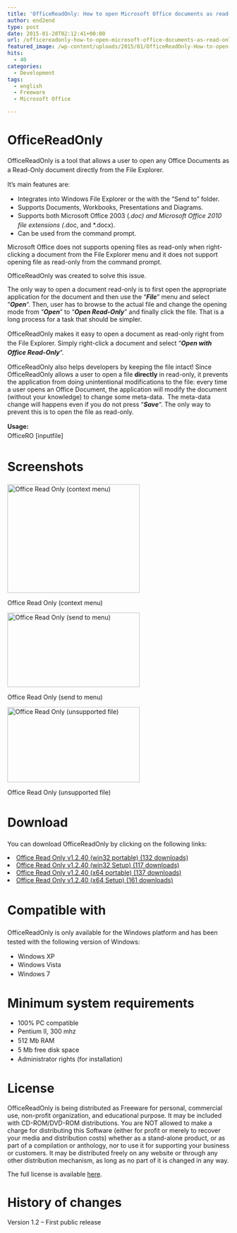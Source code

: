 ```yaml
---
title: 'OfficeReadOnly: How to open Microsoft Office documents as read-only'
author: end2end
type: post
date: 2015-01-28T02:12:41+00:00
url: /officereadonly-how-to-open-microsoft-office-documents-as-read-only/
featured_image: /wp-content/uploads/2015/01/OfficeReadOnly-How-to-open-Microsoft-Office-documents-as-Read-Only-672x378.png
hits:
  - 40
categories:
  - Development
tags:
  - english
  - Freeware
  - Microsoft Office

---
```

# <span id="OfficeReadOnly">OfficeReadOnly</span>

<span style="line-height: 1.5;">OfficeReadOnly is a tool that allows a user to open any Office Documents as a Read-Only document directly from the File Explorer.</span>

It&#8217;s main features are:

  * <span style="line-height: 1.5;">Integrates into Windows File Explorer or the with the &#8220;Send to&#8221; folder.</span>
  * Supports Documents, Workbooks, Presentations and Diagrams.
  * <span style="line-height: 1.5;">Supports both Microsoft Office 2003 (*.doc) and Microsoft Office 2010 file extensions (*.doc, and *.docx).</span>
  * Can be used from the command prompt.

Microsoft Office does not supports opening files as read-only when right-clicking a document from the File Explorer menu and it does not support opening file as read-only from the command prompt.

OfficeReadOnly was created to solve this issue.<!--more-->

The only way to open a document read-only is to first open the appropriate application for the document and then use the &#8220;_**File**_&#8221; menu and select &#8220;_**Open**_&#8220;. Then, user has to browse to the actual file and change the opening mode from &#8220;**_Open_**&#8221; to &#8220;**_Open Read-Only_**&#8221; and finally click the file. That is a long process for a task that should be simpler.

<span style="line-height: 1.5; text-align: justify;">OfficeReadOnly makes it easy to open a document as read-only right from the File Explorer. Simply right-click a document and select &#8220;</span><strong style="line-height: 1.5; text-align: justify;"><em>Open with Office Read-Only</em></strong><span style="line-height: 1.5; text-align: justify;">&#8220;.</span>

OfficeReadOnly also helps developers by keeping the file intact! Since OfficeReadOnly allows a user to open a file **directly** in read-only, it prevents the application from doing unintentional modifications to the file: every time a user opens an Office Document, the application will modify the document (without your knowledge) to change some meta-data.  The meta-data change will happens even if you do not press &#8220;_**Save**_&#8220;. The only way to prevent this is to open the file as read-only.

<span style="line-height: 1.5;"><strong>Usage:<br /> </strong></span><span style="line-height: 1.5;">OfficeRO [inputfile]</span>

# <span id="Screenshots"><span style="line-height: 1.5;">Screenshots</span></span>

<div id="attachment_635" style="width: 310px" class="wp-caption alignnone">
  <a href="http://www.end2endzone.com/wp-content/uploads/2015/01/Office-Read-Only-context-menu.png"><img aria-describedby="caption-attachment-635" loading="lazy" class="size-medium wp-image-635" src="http://www.end2endzone.com/wp-content/uploads/2015/01/Office-Read-Only-context-menu-300x246.png" alt="Office Read Only (context menu)" width="300" height="246" srcset="http://www.end2endzone.com/wp-content/uploads/2015/01/Office-Read-Only-context-menu-300x246.png 300w, http://www.end2endzone.com/wp-content/uploads/2015/01/Office-Read-Only-context-menu-150x123.png 150w, http://www.end2endzone.com/wp-content/uploads/2015/01/Office-Read-Only-context-menu-672x552.png 672w, http://www.end2endzone.com/wp-content/uploads/2015/01/Office-Read-Only-context-menu.png 1007w" sizes="(max-width: 300px) 100vw, 300px" /></a>
  
  <p id="caption-attachment-635" class="wp-caption-text">
    Office Read Only (context menu)
  </p>
</div>

<div id="attachment_636" style="width: 310px" class="wp-caption alignnone">
  <a href="http://www.end2endzone.com/wp-content/uploads/2015/01/Office-Read-Only-send-to-menu.png"><img aria-describedby="caption-attachment-636" loading="lazy" class="size-medium wp-image-636" src="http://www.end2endzone.com/wp-content/uploads/2015/01/Office-Read-Only-send-to-menu-300x169.png" alt="Office Read Only (send to menu)" width="300" height="169" srcset="http://www.end2endzone.com/wp-content/uploads/2015/01/Office-Read-Only-send-to-menu-300x169.png 300w, http://www.end2endzone.com/wp-content/uploads/2015/01/Office-Read-Only-send-to-menu-150x84.png 150w, http://www.end2endzone.com/wp-content/uploads/2015/01/Office-Read-Only-send-to-menu.png 613w" sizes="(max-width: 300px) 100vw, 300px" /></a>
  
  <p id="caption-attachment-636" class="wp-caption-text">
    Office Read Only (send to menu)
  </p>
</div>

<div id="attachment_637" style="width: 310px" class="wp-caption alignnone">
  <a href="http://www.end2endzone.com/wp-content/uploads/2015/01/Office-Read-Only-unsupported-file.png"><img aria-describedby="caption-attachment-637" loading="lazy" class="size-medium wp-image-637" src="http://www.end2endzone.com/wp-content/uploads/2015/01/Office-Read-Only-unsupported-file-300x171.png" alt="Office Read Only (unsupported file)" width="300" height="171" srcset="http://www.end2endzone.com/wp-content/uploads/2015/01/Office-Read-Only-unsupported-file-300x171.png 300w, http://www.end2endzone.com/wp-content/uploads/2015/01/Office-Read-Only-unsupported-file-150x85.png 150w, http://www.end2endzone.com/wp-content/uploads/2015/01/Office-Read-Only-unsupported-file.png 482w" sizes="(max-width: 300px) 100vw, 300px" /></a>
  
  <p id="caption-attachment-637" class="wp-caption-text">
    Office Read Only (unsupported file)
  </p>
</div>

# <span id="Download"><span style="line-height: 1.5;">Download</span></span>

You can download OfficeReadOnly by clicking on the following links:

<li style="text-align: justify;">
  <a class="download-link" title="Version 1.2.40" href="http://www.end2endzone.com/download/628/" rel="nofollow"> Office Read Only v1.2.40 (win32 portable) (132 downloads) </a>
</li>
<li style="text-align: justify;">
  <a class="download-link" title="Version 1.2.40" href="http://www.end2endzone.com/download/625/" rel="nofollow"> Office Read Only v1.2.40 (win32 Setup) (117 downloads) </a>
</li>
<li style="text-align: justify;">
  <a class="download-link" title="Version 1.2.40" href="http://www.end2endzone.com/download/620/" rel="nofollow"> Office Read Only v1.2.40 (x64 portable) (137 downloads) </a>
</li>
<li style="text-align: justify;">
  <a class="download-link" title="Version 1.2.40" href="http://www.end2endzone.com/download/618/" rel="nofollow"> Office Read Only v1.2.40 (x64 Setup) (161 downloads) </a>
</li>

# <span id="Compatible_with"><span style="line-height: 1.5;">Compatible with</span></span>

<span style="line-height: 1.5;">OfficeReadOnly is only available for the Windows platform and has been tested with the following version of Windows:</span>

  * Windows XP
  * <span style="text-align: justify; line-height: 1.5;">Windows Vista</span>
  * <span style="text-align: justify; line-height: 1.5;">Windows 7</span>

# <span id="Minimum_system_requirements">Minimum system requirements</span>

  * 100% PC compatible
  * <span style="text-align: justify; line-height: 1.5;">Pentium II, 300 mhz</span>
  * <span style="text-align: justify; line-height: 1.5;">512 Mb RAM</span>
  * <span style="text-align: justify; line-height: 1.5;">5 Mb free disk space</span>
  * <span style="text-align: justify; line-height: 1.5;">Administrator rights (for installation)</span>

# <span id="License">License</span>

<span lang="EN-US">OfficeReadOnly is being distributed as Freeware for personal, commercial use, non-profit organization, and educational purpose. It may be included with CD-ROM/DVD-ROM distributions. You are NOT allowed to make a charge for distributing this Software (either for profit or merely to recover your media and distribution costs) whether as a stand-alone product, or as part of a compilation or anthology, nor to use it for supporting your business or customers. It may be distributed freely on any website or through any other distribution mechanism, as long as no part of it is changed in any way.</span>

The full license is available [here][1].

# <span id="History_of_changes">History of changes</span>

Version 1.2 &#8211; First public release

 [1]: http://www.end2endzone.com/wp-content/uploads/2015/01/Office-Read-Only-v1.2-EULA.htm
